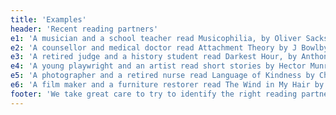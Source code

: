 ```yaml
---
title: 'Examples'
header: 'Recent reading partners'
e1: 'A musician and a school teacher read Musicophilia, by Oliver Sacks.'
e2: 'A counsellor and medical doctor read Attachment Theory by J Bowlby.'
e3: 'A retired judge and a history student read Darkest Hour, by Anthony McCarten'
e4: 'A young playwright and an artist read short stories by Hector Munro.'
e5: 'A photographer and a retired nurse read Language of Kindness by Christie Watson.'
e6: 'A film maker and a furniture restorer read The Wind in My Hair by Masih Alinejad.'
footer: 'We take great care to try to identify the right reading partner for you.'
---
```

